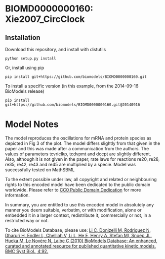 # BIOMD0000000160: Xie2007_CircClock

## Installation

Download this repository, and install with distutils

`python setup.py install`

Or, install using pip

`pip install git+https://github.com/biomodels/BIOMD0000000160.git`

To install a specific version (in this example, from the 2014-09-16 BioModels release)

`pip install git+https://github.com/biomodels/BIOMD0000000160.git@20140916`


# Model Notes


The model reproduces the oscillations for mRNA and protein species as depicted
in Fig 3 of the plot. The model differs slightly from that given in the paper
and this was made after a communication from the authors. The values of
parameters tcvriclkp, tcdvpmt and dccpt are slightly different. Also, although
it is not given in the paper, rate laws for reactions re20, re28, re35, re42,
re43 and re45 are multiplied by a specie. Model was successfully tested on
MathSBML

  

To the extent possible under law, all copyright and related or neighbouring
rights to this encoded model have been dedicated to the public domain
worldwide. Please refer to [CC0 Public Domain
Dedication](http://creativecommons.org/publicdomain/zero/1.0/) for more
information.

In summary, you are entitled to use this encoded model in absolutely any
manner you deem suitable, verbatim, or with modification, alone or embedded it
in a larger context, redistribute it, commercially or not, in a restricted way
or not.

  

To cite BioModels Database, please use: [Li C, Donizelli M, Rodriguez N,
Dharuri H, Endler L, Chelliah V, Li L, He E, Henry A, Stefan MI, Snoep JL,
Hucka M, Le Novère N, Laibe C (2010) BioModels Database: An enhanced, curated
and annotated resource for published quantitative kinetic models. BMC Syst
Biol., 4:92.](http://www.ncbi.nlm.nih.gov/pubmed/20587024)


